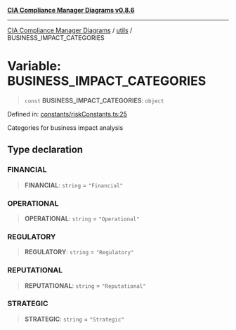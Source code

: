 [**CIA Compliance Manager Diagrams v0.8.6**](../../README.md)

***

[CIA Compliance Manager Diagrams](../../modules.md) / [utils](../README.md) / BUSINESS\_IMPACT\_CATEGORIES

# Variable: BUSINESS\_IMPACT\_CATEGORIES

> `const` **BUSINESS\_IMPACT\_CATEGORIES**: `object`

Defined in: [constants/riskConstants.ts:25](https://github.com/Hack23/cia-compliance-manager/blob/050a250237d6f621490781dbdf95155919f35aed/src/constants/riskConstants.ts#L25)

Categories for business impact analysis

## Type declaration

### FINANCIAL

> **FINANCIAL**: `string` = `"Financial"`

### OPERATIONAL

> **OPERATIONAL**: `string` = `"Operational"`

### REGULATORY

> **REGULATORY**: `string` = `"Regulatory"`

### REPUTATIONAL

> **REPUTATIONAL**: `string` = `"Reputational"`

### STRATEGIC

> **STRATEGIC**: `string` = `"Strategic"`

